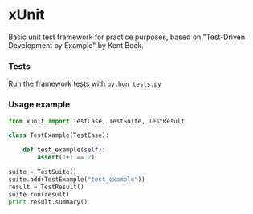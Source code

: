 # xUnit

Basic unit test framework for practice purposes, based on "Test-Driven Development by Example" by Kent Beck.

### Tests
Run the framework tests with `python tests.py`


### Usage example

```Python
from xunit import TestCase, TestSuite, TestResult

class TestExample(TestCase):

    def test_example(self):
        assert(1+1 == 2)

suite = TestSuite()
suite.add(TestExample("test_example"))
result = TestResult()
suite.run(result)
print result.summary()

```
